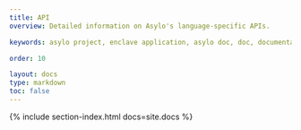```yaml
---
title: API
overview: Detailed information on Asylo's language-specific APIs.

keywords: asylo project, enclave application, asylo doc, doc, documentation, asylo documentation, asylo concepts, asylo guides, asylo reference, asylo API, API

order: 10

layout: docs
type: markdown
toc: false
---
```


{% include section-index.html docs=site.docs %}
